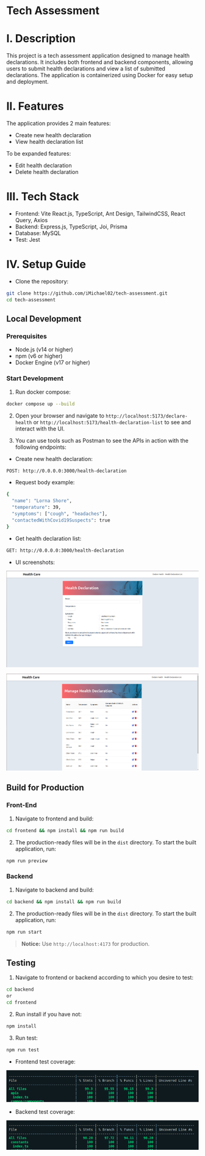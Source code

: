 # Tech Assessment

# I. Description

This project is a tech assessment application designed to manage health declarations. It includes both frontend and backend components, allowing users to submit health declarations and view a list of submitted declarations. The application is containerized using Docker for easy setup and deployment.

# II. Features

The application provides 2 main features:

- Create new health declaration
- View health declaration list

To be expanded features:

- Edit health declaration
- Delete health declaration

# III. Tech Stack

- Frontend: Vite React.js, TypeScript, Ant Design, TailwindCSS, React Query, Axios
- Backend: Express.js, TypeScript, Joi, Prisma
- Database: MySQL
- Test: Jest

# IV. Setup Guide

- Clone the repository:

```sh
git clone https://github.com/iMichael02/tech-assessment.git
cd tech-assessment
```

## Local Development

### Prerequisites

- Node.js (v14 or higher)
- npm (v6 or higher)
- Docker Engine (v17 or higher)

### Start Development

1. Run docker compose:

```sh
docker compose up --build
```

2. Open your browser and navigate to `http://localhost:5173/declare-health` or `http://localhost:5173/health-declaration-list` to see and interact with the UI.

3. You can use tools such as Postman to see the APIs in action with the following endpoints:

- Create new health declaration:

```sh
POST: http://0.0.0.0:3000/health-declaration
```

- Request body example:

```sh
{
  "name": "Lorna Shore",
  "temperature": 39,
  "symptoms": ["cough", "headaches"],
  "contactedWithCovid19Suspects": true
}
```

- Get health declaration list:

```sh
GET: http://0.0.0.0:3000/health-declaration
```

- UI screenshots:

![UI-1](assets/ui-1.png)

![UI-2](assets/ui-2.png)

## Build for Production

### Front-End

1. Navigate to frontend and build:

```sh
cd frontend && npm install && npm run build
```

2. The production-ready files will be in the `dist` directory. To start the built application, run:

```sh
npm run preview
```

### Backend

1. Navigate to backend and build:

```sh
cd backend && npm install && npm run build
```

2. The production-ready files will be in the `dist` directory. To start the built application, run:

```sh
npm run start
```

> **Notice:** Use `http://localhost:4173` for production.

## Testing

1. Navigate to frontend or backend according to which you desire to test:

```sh
cd backend
or
cd frontend
```

2. Run install if you have not:

```sh
npm install
```

3. Run test:

```sh
npm run test
```

- Frontend test coverage:

![FE-coverage](assets/coverage-fe.png)

- Backend test coverage:

![BE-coverage](assets/coverage-be.png)
